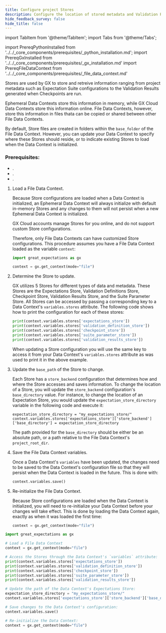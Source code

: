 ```yaml
---
title: Configure project Stores
description: Configure the location of stored metadata and Validation Results for a File Data Context.
hide_feedback_survey: false
hide_title: false
---
```


import TabItem from '@theme/TabItem';
import Tabs from '@theme/Tabs';

import PrereqPythonInstalled from '../../_core_components/prerequisites/_python_installation.md';
import PrereqGxInstalled from '../../_core_components/prerequisites/_gx_installation.md'
import PrereqFileDataContext from '../../_core_components/prerequisites/_file_data_context.md'


Stores are used by GX to store and retreive information ranging from project metadata such as Expectation Suite configurations to the Validation Results generated when Checkpoints are run.

Ephemeral Data Contexts store this information in memory, while GX Cloud Data Contexts store this information online.  File Data Contexts, however, store this information in files thata can be copied or shared between other File Data Contexts.

By default, Store files are created in folders within the `base_folder` of the File Data Context.  However, you can update your Data Context to specify where these Stores should reside, or to indicate existing Stores to load when the Data Context is initialized.

### Prerequisites:

- <PrereqPythonInstalled/>.
- <PrereqGxInstalled/>.
- <PrereqFileDataContext/>.

<Tabs>

<TabItem value="procedure" label="Procedure">

1. Load a File Data Context.

   Because Store configurations are loaded when a Data Context is initialized, an Ephemeral Data Context will always initialize with default in-memory Stores and any changes to them will not persist when a new Ephemeral Data Context is initialized. 

   GX Cloud accounts manage Stores for you online, and do not support custom Store configurations.

   Therefore, only File Data Contexts can have customized Store configurations.  This procedure assumes you have a File Data Context loaded as the variable `context`:

   ```python title="Python"
   import great_expectations as gx
   
   context = gx.get_context(mode="file")
   ```

2. Determine the Store to update.

   GX utilizes 5 Stores for different types of data and metadata.  These Stores are the Expectations Store, Validation Definitions Store, Checkpoint Store, Validation Results Store, and the Suite Parameter Store.  All Stores can be accessed by passing a corresponding key to a Data Context's `variables.stores` attribute.  The following code shows how to print the configuration for each of these stores:

   ```python title="Python"
   print(context.variables.stores['expectations_store'])
   print(context.variables.stores['validation_definition_store'])
   print(context.variables.stores['checkpoint_store'])
   print(context.variables.stores['suite_parameter_store'])
   print(context.variables.stores['validation_results_store'])
   ```
   
   When updating a Store configuration you will use the same key to access it from your Data Context's `variables.stores` attribute as was used to print it in the above example.
   
3. Update the `base_path` of the Store to change.

   Each Store has a `store_backend` configuration that determines how and where the Store accesses and saves information.  To change the location of a Store, you will update the `store_backend` configuration's `base_directory` value.  For instance, to change the location of an Expectation Store, you would update the `expectation_store_directory` variable in the following code and execute it:

   ```pyhton title="Python"
   expectation_store_directory = "my_expectations_store/"
   context.variables.stores['expectations_store']['store_backend']['base_directory'] = expectation_store_directory
   ```

   The path provided for the `base_directory` should be either be an absolute path, or a path relative to the File Data Context's `project_root_dir`.

4. Save the File Data Context variables.

   Once a Data Context's `variables` have been updated, the changes need to be saved to the Data Context's configuration file so that they will persist when the Data Context is loaded in the future.  This is done with:

   ```python title="Python"
   context.variables.save()
   ```

5. Re-initialize the File Data Context.

   Because Store configurations are loaded when the Data Context is initialized, you will need to re-initialize your Data Context before your changes will take effect.  This is done by loading the Data Context again, exactly as when it was loaded the first time:

   ```python title="Python"
   context = gx.get_context(mode="file")
   ```

</TabItem>

<TabItem value="sample_code" label="Sample code">

```python
import great_expectations as gx

# Load a File Data Context
context = gx.get_context(mode="file")

# Access the Stores through the Data Context's `variables` attribute:
print(context.variables.stores['expectations_store'])
print(context.variables.stores['validation_definition_store'])
print(context.variables.stores['checkpoint_store'])
print(context.variables.stores['suite_parameter_store'])
print(context.variables.stores['validation_results_store'])

# Update the path of the Data Context's Expectations Store:
expectation_store_directory = "my_expectations_store/"
context.variables.stores['expectations_store']['store_backend']['base_directory'] = expectation_store_directory

# Save changes to the Data Context's configuration:
context.variables.save()

# Re-initialize the Data Context:
context = gx.get_context(mode="file")
```

</TabItem>

</Tabs>

